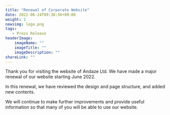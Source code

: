 ```yaml
---
title: "Renewal of Corporate Website"
date: 2022-06-24T09:38:56+09:00
weight: 1
newsimg: logo.png
tags:
   - Press Release
headerImage:
    imageName: ""
    imageTitle: ""
    imageDescription: ""
shareLink: ""
---
```


Thank you for visiting the website of Andaze Ltd.
We have made a major renewal of our website starting June 2022.

In this renewal, we have reviewed the design and page structure, and added new contents.

We will continue to make further improvements and provide useful information so that many of you will be able to use our website.